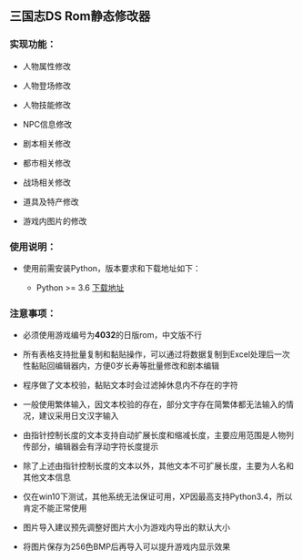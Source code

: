 ﻿
## 三国志DS Rom静态修改器

### 实现功能：

* 人物属性修改

* 人物登场修改

* 人物技能修改

* NPC信息修改

* 剧本相关修改

* 都市相关修改

* 战场相关修改

* 道具及特产修改

* 游戏内图片的修改

### 使用说明：

* 使用前需安装Python，版本要求和下载地址如下：

  * Python >= 3.6 [下载地址](https://www.python.org/downloads/windows/)

### 注意事项：

* 必须使用游戏编号为**4032**的日版rom，中文版不行

* 所有表格支持批量复制和黏贴操作，可以通过将数据复制到Excel处理后一次性黏贴回编辑器内，方便0岁长寿等批量修改和剧本编辑

* 程序做了文本校验，黏贴文本时会过滤掉休息内不存在的字符

* 一般使用繁体输入，因文本校验的存在，部分文字存在简繁体都无法输入的情况，建议采用日文汉字输入

* 由指针控制长度的文本支持自动扩展长度和缩减长度，主要应用范围是人物列传部分，编辑器会有浮动字符长度提示

* 除了上述由指针控制长度的文本以外，其他文本不可扩展长度，主要为人名和其他文本信息

* 仅在win10下测试，其他系统无法保证可用，XP因最高支持Python3.4，所以肯定不能正常使用

* 图片导入建议预先调整好图片大小为游戏内导出的默认大小

* 将图片保存为256色BMP后再导入可以提升游戏内显示效果

